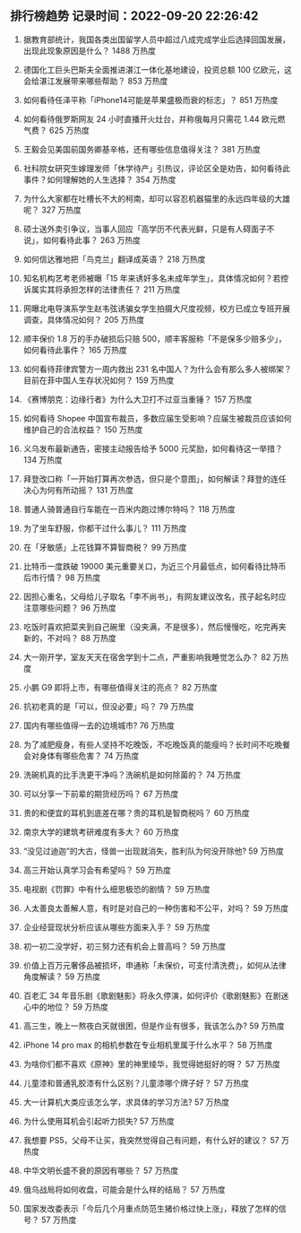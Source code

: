 
## 排行榜趋势 记录时间：2022-09-20 22:26:42
  
  1. 据教育部统计，我国各类出国留学人员中超过八成完成学业后选择回国发展，出现此现象原因是什么？ 1488 万热度
    
  2. 德国化工巨头巴斯夫全面推进湛江一体化基地建设，投资总额 100 亿欧元，这会给湛江发展带来哪些帮助？ 853 万热度
    
  3. 如何看待任泽平称「iPhone14可能是苹果盛极而衰的标志」？ 851 万热度
    
  4. 如何看待俄罗斯网友 24 小时直播开火灶台，并称俄每月只需花 1.44 欧元燃气费？ 625 万热度
    
  5. 王毅会见美国前国务卿基辛格，还有哪些信息值得关注？ 381 万热度
    
  6. 社科院女研究生嫁理发师「休学待产」引热议，评论区全是劝告，如何看待此事件？如何理解她的人生选择？ 354 万热度
    
  7. 为什么大家都在吐槽长不大的柯南，却可以容忍机器猫里的永远四年级的大雄呢？ 327 万热度
    
  8. 硕士送外卖引争议，当事人回应「高学历不代表光鲜，只是有人碍面子不说」，如何看待此事？ 263 万热度
    
  9. 如何信达雅地把「鸟克兰」翻译成英语？ 218 万热度
    
  10. 知名机构艺考老师被曝「15 年来诱奸多名未成年学生」，具体情况如何？若控诉属实其将承担怎样的法律责任？ 211 万热度
    
  11. 网曝北电导演系学生赵韦弦诱骗女学生拍摄大尺度视频，校方已成立专班开展调查，具体情况如何？ 205 万热度
    
  12. 顺丰保价 1.8 万的手办破损后只赔 500，顺丰客服称「不是保多少赔多少」，如何看待此事件？ 165 万热度
    
  13. 如何看待菲律宾警方一周内救出 231 名中国人？为什么会有那么多人被绑架？目前在菲中国人生存状况如何？ 159 万热度
    
  14. 《赛博朋克：边缘行者》为什么大卫打不过亚当重锤？ 157 万热度
    
  15. 如何看待 Shopee 中国宣布裁员，多数应届生受影响？应届生被裁员应该如何维护自己的合法权益？ 150 万热度
    
  16. 义乌发布最新通告，密接主动报告给予 5000 元奖励，如何看待这一举措？ 134 万热度
    
  17. 拜登改口称「一开始打算再次参选，但只是个意图」，如何解读？拜登的连任决心为何有所动摇？ 131 万热度
    
  18. 普通人骑普通自行车能在一百米内跑过博尔特吗？ 118 万热度
    
  19. 为了坐车舒服，你都干过什么事儿？ 111 万热度
    
  20. 在「牙敏感」上花钱算不算智商税？ 99 万热度
    
  21. 比特币一度跌破 19000 美元重要关口，为近三个月最低点，如何看待比特币后市行情？ 98 万热度
    
  22. 因担心重名，父母给儿子取名「李不尚书」，有网友建议改名，孩子起名时应注意哪些问题？ 96 万热度
    
  23. 吃饭时喜欢把菜夹到自己碗里（没夹满，不是很多），然后慢慢吃，吃完再夹新的，不对吗？ 88 万热度
    
  24. 大一刚开学，室友天天在宿舍学到十二点，严重影响我睡觉怎么办？ 82 万热度
    
  25. 小鹏 G9 即将上市，有哪些值得关注的亮点？ 82 万热度
    
  26. 抗初老真的是「可以，但没必要」吗？ 79 万热度
    
  27. 国内有哪些值得一去的边境城市? 76 万热度
    
  28. 为了减肥瘦身，有些人坚持不吃晚饭，不吃晚饭真的能瘦吗？长时间不吃晚餐会对身体有哪些危害？ 74 万热度
    
  29. 洗碗机真的比手洗更干净吗？洗碗机是如何除菌的？ 74 万热度
    
  30. 可以分享一下前辈的期货经历吗？ 67 万热度
    
  31. 贵的和便宜的耳机到底差在哪？贵的耳机是智商税吗？ 60 万热度
    
  32. 南京大学的建筑考研难度有多大？ 60 万热度
    
  33. “没见过迪迦”的大古，怪兽一出现就消失，胜利队为何没开除他? 59 万热度
    
  34. 高三开始认真学习会有希望吗？ 59 万热度
    
  35. 电视剧《罚罪》中有什么细思极恐的剧情？ 59 万热度
    
  36. 人太善良太善解人意，有时是对自己的一种伤害和不公平，对吗？ 59 万热度
    
  37. 企业经营现状分析应该从哪些方面来入手？ 59 万热度
    
  38. 初一初二没学好，初三努力还有机会上普高吗？ 59 万热度
    
  39. 价值上百万元奢侈品被损坏，申通称「未保价，可支付清洗费」，如何从法律角度解读？ 59 万热度
    
  40. 百老汇 34 年音乐剧《歌剧魅影》将永久停演，如何评价《歌剧魅影》在剧迷心中的地位？ 59 万热度
    
  41. 高三生，晚上一熬夜白天就很困，但是作业有很多，我该怎么办? 59 万热度
    
  42. iPhone 14 pro max 的相机参数在专业相机里属于什么水平？ 58 万热度
    
  43. 为啥你们都不喜欢《原神》里的神里绫华，我觉得她挺好的呀？ 57 万热度
    
  44. 儿童漆和普通乳胶漆有什么区别？儿童漆哪个牌子好？ 57 万热度
    
  45. 大一计算机大类应该怎么学，求具体的学习方法? 57 万热度
    
  46. 为什么使用耳机会引起听力损失? 57 万热度
    
  47. 我想要 PS5，父母不让买，我突然觉得自己有问题，有什么好的建议？ 57 万热度
    
  48. 中华文明长盛不衰的原因有哪些？ 57 万热度
    
  49. 俄乌战局将如何收盘，可能会是什么样的结局？ 57 万热度
    
  50. 国家发改委表示「今后几个月重点防范生猪价格过快上涨」，释放了怎样的信号？ 57 万热度
    